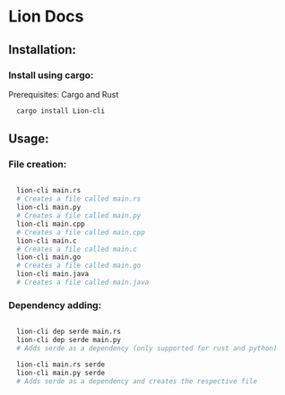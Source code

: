 # Lion Docs

## Installation:
### Install using cargo:
Prerequisites: Cargo and Rust

```bash
  cargo install Lion-cli
```

## Usage:


### File creation:
```bash

  lion-cli main.rs
  # Creates a file called main.rs
  lion-cli main.py
  # Creates a file called main.py
  lion-cli main.cpp
  # Creates a file called main.cpp
  lion-cli main.c
  # Creates a file called main.c
  lion-cli main.go
  # Creates a file called main.go
  lion-cli main.java
  # Creates a file called main.java
```


### Dependency adding:

```bash

  lion-cli dep serde main.rs
  lion-cli dep serde main.py
  # Adds serde as a dependency (only supported for rust and python)

  lion-cli main.rs serde
  lion-cli main.py serde
  # Adds serde as a dependency and creates the respective file

```
